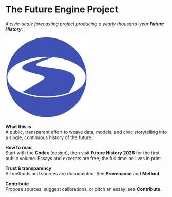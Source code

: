 # The Future Engine Project

*A civic-scale forecasting project producing a yearly thousand-year **Future History**.*

![logo](assets/future-engine-logo-indigo-256.png)

**What this is**  
A public, transparent effort to weave data, models, and civic storytelling into a single, continuous history of the future.

**How to read**  
Start with the **Codex** (design), then visit **Future History 2026** for the first public volume. Essays and excerpts are free; the full timeline lives in print.

**Trust & transparency**  
All methods and sources are documented. See **Provenance** and **Method**.

**Contribute**  
Propose sources, suggest calibrations, or pitch an essay: see **Contribute**.
